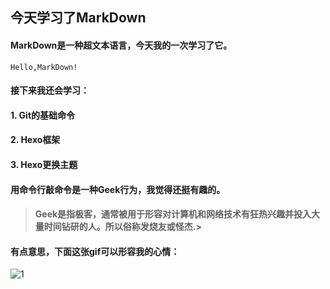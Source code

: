 ## 今天学习了MarkDown
#### MarkDown是一种超文本语言，今天我的一次学习了它。
    Hello,MarkDown!
#### 接下来我还会学习：


#### 1. Git的基础命令
#### 2. Hexo框架
#### 3. Hexo更换主题


#### 用命令行敲命令是一种**Geek**行为，我觉得还挺有趣的。
>#### Geek是指极客，通常被用于形容对计算机和网络技术有狂热兴趣并投入大量时间钻研的人。所以俗称发烧友或怪杰.>
#### 有点意思，下面这张gif可以形容我的心情：

  ![1](https://qgt-style.oss-cn-hangzhou.aliyuncs.com/newcoursep4/g1/g1-2-2/tenor.gif)

